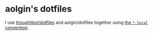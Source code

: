 aolgin\'s dotfiles
===============

I use [thoughtbot/dotfiles](https://github.com/thoughtbot/dotfiles) and
aolgin/dotfiles together using [the `*.local` convention][dot-local].

[dot-local]: http://robots.thoughtbot.com/manage-team-and-personal-dotfiles-together-with-rcm
